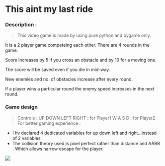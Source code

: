 # This aint my last ride

### **Description :**
>This video game is made by using pure python and pygame only.
>
It is a 2 player game competeing each other. There are 4 rounds in the game.
>
Score increases by 5 if you cross an obstacle and by 10 for a moving one.
>
The score will be saved even if you die in mid-way.
>
New enemies and no. of obstacles increase after every round.
>
If a player wins a particular round the enemy speed increases in the next round.

### Game design
>Controls :
UP DOWN LEFT RIGHT : for Player1
W A S D : for Player2
For better gaming experience :
* I hv declared 4 dedicated variables for up down left and right...instead of 2 variables
* The collision theory used is pixel perfect rather than distance and AABB .
Which allows narrow escape for the player.

![](https://github.com/cyk-psych/this-aint-my-last-ride/blob/master/miss.png?raw=true)

